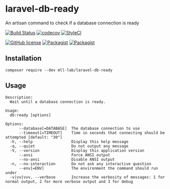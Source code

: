 # laravel-db-ready

An artisan command to check if a database connection is ready

[![Build Status](https://travis-ci.com/mll-lab/laravel-db-ready.svg?branch=master)](https://travis-ci.com/mll-lab/laravel-db-ready)
[![codecov](https://codecov.io/gh/mll-lab/laravel-db-ready/branch/master/graph/badge.svg)](https://codecov.io/gh/mll-lab/laravel-db-ready)
[![StyleCI](https://github.styleci.io/repos/150426104/shield?branch=master)](https://github.styleci.io/repos/150426104)

[![GitHub license](https://img.shields.io/github/license/mll-lab/laravel-db-ready.svg)](https://github.com/mll-lab/laravel-db-ready/blob/master/LICENSE)
[![Packagist](https://img.shields.io/packagist/v/mll-lab/laravel-db-ready.svg)](https://packagist.org/packages/mll-lab/laravel-db-ready)
[![Packagist](https://img.shields.io/packagist/dt/mll-lab/laravel-db-ready.svg)](https://packagist.org/packages/mll-lab/laravel-db-ready)

## Installation

    composer require --dev mll-lab/laravel-db-ready

## Usage

```
Description:
  Wait until a database connection is ready.

Usage:
  db:ready [options]

Options:
      --database[=DATABASE]  The database connection to use
      --timeout[=TIMEOUT]    Time in seconds that connecting should be attempted [default: "30"]
  -h, --help                 Display this help message
  -q, --quiet                Do not output any message
  -V, --version              Display this application version
      --ansi                 Force ANSI output
      --no-ansi              Disable ANSI output
  -n, --no-interaction       Do not ask any interactive question
      --env[=ENV]            The environment the command should run under
  -v|vv|vvv, --verbose       Increase the verbosity of messages: 1 for normal output, 2 for more verbose output and 3 for debug
```
